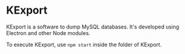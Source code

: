 # KExport

KExport is a software to dump MySQL databases. It's developed using Electron and other Node modules.

To execute KExport, use `npm start` inside the folder of KExport. 